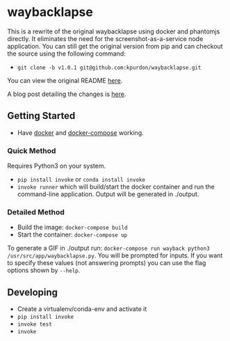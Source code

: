 # waybacklapse

This is a rewrite of the original waybacklapse using docker and phantomjs directly. It eliminates the need for the screenshot-as-a-service node application. You can still get the original version from pip and can checkout the source using the following command:

* `git clone -b v1.0.1 git@github.com:kpurdon/waybacklapse.git`

You can view the original README [here](https://github.com/kpurdon/waybacklapse/tree/v1.0.1).

A blog post detailing the changes is [here](http://kylepurdon.com/blog/waybacklapse-20-a-python-wayback-machine-time-lapse-creator-now-with-python3-and-docker.html).

## Getting Started

* Have [docker](https://www.docker.com/) and [docker-compose](https://docs.docker.com/compose/) working.

### Quick Method

Requires Python3 on your system.

* `pip install invoke` or `conda install invoke`
* `invoke runner` which will build/start the docker container and run the command-line application. Output will be generated in ./output.

### Detailed Method

* Build the image: `docker-compose build`
* Start the container: `docker-compose up`

To generate a GIF in ./output run: `docker-compose run wayback python3 /usr/src/app/waybacklapse.py`. You will be prompted for inputs. If you want to specify these values (not answering prompts) you can use the flag options shown by `--help`.

## Developing

* Create a virtualenv/conda-env and activate it
* `pip install invoke`
* `invoke test`
* `invoke`
